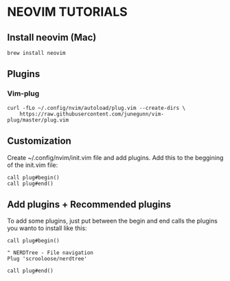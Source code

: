 # NEOVIM TUTORIALS

## Install neovim (Mac)

```
brew install neovim
```

## Plugins

### Vim-plug

```
curl -fLo ~/.config/nvim/autoload/plug.vim --create-dirs \
    https://raw.githubusercontent.com/junegunn/vim-plug/master/plug.vim
```

## Customization

Create ~/.config/nvim/init.vim file and add plugins.
Add this to the beggining of the init.vim file:

```
call plug#begin()
call plug#end()
```

## Add plugins + Recommended plugins

To add some plugins, just put between the begin and end calls the plugins you wanto to install like this:

```
call plug#begin()

" NERDTree - File navigation
Plug 'scrooloose/nerdtree' 

call plug#end()
```

